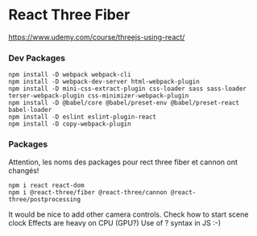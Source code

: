 # React Three Fiber

https://www.udemy.com/course/threejs-using-react/

### Dev Packages

```
npm install -D webpack webpack-cli
npm install -D webpack-dev-server html-webpack-plugin
npm install -D mini-css-extract-plugin css-loader sass sass-loader terser-webpack-plugin css-minimizer-webpack-plugin
npm install -D @babel/core @babel/preset-env @babel/preset-react babel-loader
npm install -D eslint eslint-plugin-react
npm install -D copy-webpack-plugin
```

### Packages

Attention, les noms des packages pour rect three fiber et cannon ont changés!

```
npm i react react-dom
npm i @react-three/fiber @react-three/cannon @react-three/postprocessing
```

It would be nice to add other camera controls.
Check how to start scene clock
Effects are heavy on CPU (GPU?)
Use of ? syntax in JS :-)
